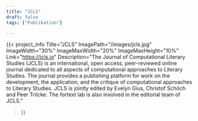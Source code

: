 ```yaml
---
title: "JCLS"
draft: false
tags: ["Publikation"]

---
```



{{< project_info
    Title="JCLS"
    ImagePath="/images/jcls.jpg"
    ImageWidth="30%"
    ImageMaxWidth="20%"
    ImageMaxHeight="10%"
    Link="https://jcls.io"
    Description="The Journal of Computational Literary Studies (JCLS) is an international, open access, peer-reviewed online journal dedicated to all aspects of computational approaches to Literary Studies. The journal provides a publishing platform for work on the development, the application, and the critique of computational approaches to Literary Studies. JCLS is jointly edited by Evelyn Gius, Christof Schöch and Peer Trilcke. The fortext lab is also involved in the editorial team of JCLS."
>}}
